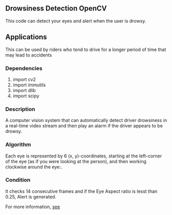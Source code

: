 ## Drowsiness Detection OpenCV
This code can detect your eyes and alert when the user is drowsy.

## Applications
This can be used by riders who tend to drive for a longer period of time that may lead to accidents




### Dependencies

1) import cv2
2) import immutils
3) import dlib
4) import scipy


### Description

A computer vision system that can automatically detect driver drowsiness in a real-time video stream and then play an alarm if the driver appears to be drowsy.

### Algorithm

Each eye is represented by 6 (x, y)-coordinates, starting at the left-corner of the eye (as if you were looking at the person), and then working clockwise around the eye:.



### Condition

It checks 14 consecutive frames and if the Eye Aspect ratio is lesst than 0.25, Alert is generated.




For more information, [see](https://www.pyimagesearch.com/2017/05/08/drowsiness-detection-opencv/)


```
